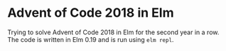 # Advent of Code 2018 in Elm

Trying to solve Advent of Code 2018 in Elm for the second year in a row. The code is written in Elm 0.19 and 
is run using `elm repl`.


